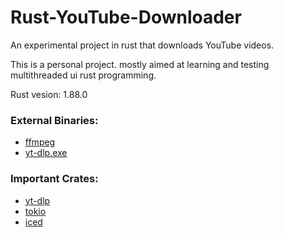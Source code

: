# Rust-YouTube-Downloader
An experimental project in rust that downloads YouTube videos.

This is a personal project. mostly aimed at learning and testing multithreaded ui rust programming.

Rust vesion: 1.88.0

### External Binaries:
- [ffmpeg](https://ffmpeg.org/)
- [yt-dlp.exe](https://github.com/yt-dlp/yt-dlp)

### Important Crates:
- [yt-dlp](https://crates.io/crates/yt-dlp)
- [tokio](https://crates.io/crates/tokio)
- [iced](https://crates.io/crates/iced)


